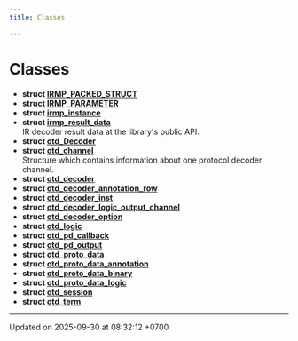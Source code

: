 ```yaml
---
title: Classes

---
```


# Classes




* **struct [IRMP_PACKED_STRUCT](Classes/a00153.md)** 
* **struct [IRMP_PARAMETER](Classes/a00149.md)** 
* **struct [irmp_instance](Classes/a00141.md)** 
* **struct [irmp_result_data](Classes/a00145.md)** <br>IR decoder result data at the library's public API. 
* **struct [otd_Decoder](Classes/a00169.md)** 
* **struct [otd_channel](Classes/a00097.md)** <br>Structure which contains information about one protocol decoder channel. 
* **struct [otd_decoder](Classes/a00093.md)** 
* **struct [otd_decoder_annotation_row](Classes/a00105.md)** 
* **struct [otd_decoder_inst](Classes/a00113.md)** 
* **struct [otd_decoder_logic_output_channel](Classes/a00109.md)** 
* **struct [otd_decoder_option](Classes/a00101.md)** 
* **struct [otd_logic](Classes/a00161.md)** 
* **struct [otd_pd_callback](Classes/a00137.md)** 
* **struct [otd_pd_output](Classes/a00117.md)** 
* **struct [otd_proto_data](Classes/a00121.md)** 
* **struct [otd_proto_data_annotation](Classes/a00125.md)** 
* **struct [otd_proto_data_binary](Classes/a00129.md)** 
* **struct [otd_proto_data_logic](Classes/a00133.md)** 
* **struct [otd_session](Classes/a00165.md)** 
* **struct [otd_term](Classes/a00157.md)** 



-------------------------------

Updated on 2025-09-30 at 08:32:12 +0700

